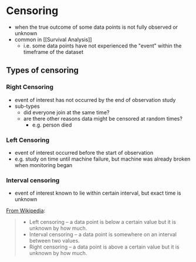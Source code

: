# Censoring
- when the true outcome of some data points is not fully observed or unknown
- common in [[Survival Analysis]]
	- i.e. some data points have not experienced the "event" within the timeframe of the dataset
## Types of censoring
### Right Censoring
- event of interest has not occurred by the end of observation study
- sub-types
	- did everyone join at the same time?
	- are there other reasons data might be censored at random times?
		- e.g. person died
### Left Censoring
- event of interest occurred before the start of observation
- e.g. study on time until machine failure, but machine was already broken when monitoring began
### Interval censoring
- event of interest known to lie within certain interval, but exact time is unknown

[From Wikipedia](https://en.wikipedia.org/wiki/Censoring_(statistics)):
> - Left censoring – a data point is below a certain value but it is unknown by how much.
> - Interval censoring – a data point is somewhere on an interval between two values.
> - Right censoring – a data point is above a certain value but it is unknown by how much.